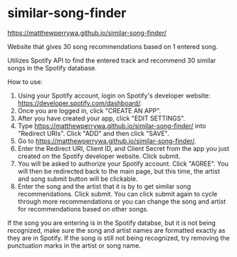 # similar-song-finder
https://matthewperrywa.github.io/similar-song-finder/

Website that gives 30 song recommendations based on 1 entered song.

Utilizes Spotify API to find the entered track and recommend 30 similar songs in the Spotify database.

How to use:

1. Using your Spotify account, login on Spotify's developer website: https://developer.spotify.com/dashboard/.
2. Once you are logged in, click "CREATE AN APP".
3. After you have created your app, click "EDIT SETTINGS".
4. Type https://matthewperrywa.github.io/similar-song-finder/ into "Redirect URIs". Click "ADD" and then click "SAVE".
5. Go to https://matthewperrywa.github.io/similar-song-finder/.
6. Enter the Redirect URI, Client ID, and Client Secret from the app you just created on the Spotify developer website. Click submit.
7. You will be asked to authorize your Spotify account. Click "AGREE". You will then be redirected back to the main page, but this time, the artist and song submit button will be clickable.
8. Enter the song and the artist that it is by to get similar song recommendations. Click submit. You can click submit again to cycle through more recommendations or you can change the song and artist for recommendations based on other songs.

If the song you are entering is in the Spotify databse, but it is not being recognized, make sure the song and artist names are formatted exactly as they are in Spotify. If the song is still not being recognized, try removing the punctuation marks in the artist or song name.
